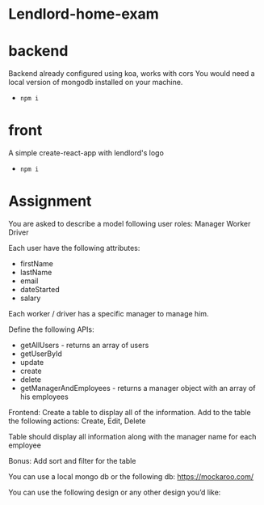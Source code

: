 # Lendlord-home-exam

# backend

Backend already configured using koa, works with cors
You would need a local version of mongodb installed on your machine.

- `npm i`

# front

A simple create-react-app with lendlord's logo

- `npm i`

# Assignment

You are asked to describe a model following user roles:
Manager 
Worker
Driver

Each user have the following attributes:
- firstName
- lastName
- email
- dateStarted
- salary 

Each worker / driver has a specific manager to manage him.

Define the following APIs:
- getAllUsers - returns an array of users
- getUserById
- update
- create
- delete
- getManagerAndEmployees - returns a manager object with an array of his employees

Frontend:
Create a table to display all of the information.
Add to the table the following actions: 
Create,
Edit,
Delete

Table should display all information along with the manager name for each employee

Bonus: Add sort and filter for the table

You can use a local mongo db or the following db: https://mockaroo.com/

You can use the following design or any other design you’d like:






